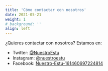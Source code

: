 ```yaml
---
title: 'Cómo contactar con nosotros'
date: 2021-05-21
weight: 1
# background: ''
align: left
---
```


¿Quieres contactar con nosotros? Estamos en:

- Twitter: [@NuestroEstu](https://twitter.com/nuestroestu)
- Instagram: [@nuestroestu](https://instagram.com/nuestroestu)
- Facebook: [Nuestro-Estu-161460697224814](https://es-es.facebook.com/Nuestro-Estu-161460697224814/)

